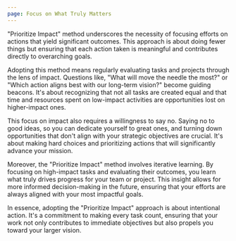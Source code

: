 ```yaml
---
page: Focus on What Truly Matters
---
```


"Prioritize Impact" method underscores the necessity of focusing efforts on actions that yield significant outcomes. This approach is about doing fewer things but ensuring that each action taken is meaningful and contributes directly to overarching goals.

Adopting this method means regularly evaluating tasks and projects through the lens of impact. Questions like, "What will move the needle the most?" or "Which action aligns best with our long-term vision?" become guiding beacons. It's about recognizing that not all tasks are created equal and that time and resources spent on low-impact activities are opportunities lost on higher-impact ones.

This focus on impact also requires a willingness to say no. Saying no to good ideas, so you can dedicate yourself to great ones, and turning down opportunities that don't align with your strategic objectives are crucial. It's about making hard choices and prioritizing actions that will significantly advance your mission.

Moreover, the "Prioritize Impact" method involves iterative learning. By focusing on high-impact tasks and evaluating their outcomes, you learn what truly drives progress for your team or project. This insight allows for more informed decision-making in the future, ensuring that your efforts are always aligned with your most impactful goals.

In essence, adopting the "Prioritize Impact" approach is about intentional action. It's a commitment to making every task count, ensuring that your work not only contributes to immediate objectives but also propels you toward your larger vision.
